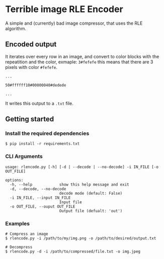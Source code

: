 # Terrible image RLE Encoder

A simple and (currently) bad image compressor, that uses the RLE algorithm.

## Encoded output

It iterates over every row in an image, and convert to color blocks with the repeatition and the color, exmaple: `3#fefefe` this means that there are 3 pixels with color `#fefefe`.

```
...

50#ffffff10#00000040#dedede

...
```

It writes this output to a `.txt` file.

## Getting started

### Install the required dependencies

```
$ pip install -r requirements.txt
```

### CLI Arguments

```
usage: rlencode.py [-h] [-d | --decode | --no-decode] -i IN_FILE [-o OUT_FILE]

options:
  -h, --help            show this help message and exit
  -d, --decode, --no-decode
                        decode mode (default: False)
  -i IN_FILE, --input IN_FILE
                        Input file
  -o OUT_FILE, --ouput OUT_FILE
                        Output file (defualt: 'out')
```

### Examples

```
# Compress an image
$ rlencode.py -i /path/to/my/img.png -o /path/to/desired/output.txt

# Decompress
$ rlencode.py -d -i /path/to/compressed/file.txt -o img.jpeg
```

